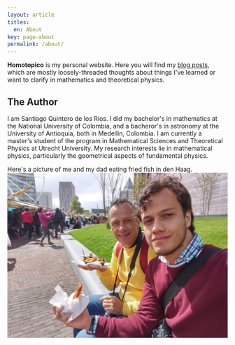 ```yaml
---
layout: article
titles:
  en: About
key: page-about
permalink: /about/
---
```

**Homotopico** is my personal website. Here you will find my [blog posts](/),
which are mostly loosely-threaded thoughts about things I've learned or want to
clarify in mathematics and theoretical physics.

The Author
--------
I am Santiago Quintero de los Ríos. I did my bachelor's in mathematics at the
National University of Colombia, and a bacheror's in astronomy at the University of
Antioquia, both in Medellín, Colombia. I am currently a master's student of the program in Mathematical
Sciences and Theoretical Physics at Utrecht University. My research interests
lie in mathematical physics, particularly the geometrical
aspects of fundamental physics.

Here's a picture of me and my dad eating fried fish in den Haag.
![](/assets/images/den-haag.jpg)
